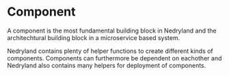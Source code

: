 # Component

A component is the most fundamental building block in Nedryland and the architechtural building
block in a microservice based system.

Nedryland contains plenty of helper functions to create different kinds of components. Components
can furthermore be dependent on eachother and Nedryland also contains many helpers for deployment of
components.
